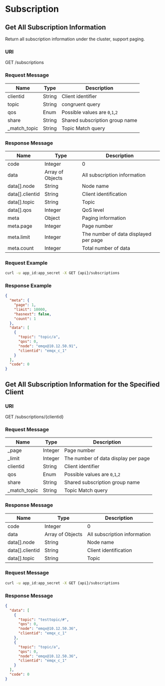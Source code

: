 # Subscription

## Get All Subscription Information

Return all subscription information under the cluster, support paging.

### URI

GET /subscriptions

### Request Message

| Name         | Type   | Description                     |
| ------------ | ------ | ------------------------------- |
| clientid     | String | Client identifier               |
| topic        | String | congruent query                 |
| qos          | Enum   | Possible values are `0`,`1`,`2` |
| share        | String | Shared subscription group name  |
| _match_topic | String | Topic Match query               |

### Response Message

| Name            | Type            | Description                                  |
| --------------- | ---------------- | ------------------------------------- |
| code            | Integer          | 0                                     |
| data            | Array of Objects | All subscription information          |
| data[].node     | String           | Node name                             |
| data[].clientid | String           | Client identification                 |
| data[].topic    | String           | Topic                                 |
| data[].qos      | Integer          | QoS level                             |
| meta            | Object           | Paging information                    |
| meta.page       | Integer          | Page number                           |
| meta.limit      | Integer          | The number of data displayed per page |
| meta.count      | Integer          | Total number of data                  |

### Request Example

```bash
curl -u app_id:app_secret -X GET {api}/subscriptions
```

### Response Example

```JSON
{
  "meta": {
    "page": 1,
    "limit": 10000,
    "hasnext": false,
    "count": 1
  },
  "data": [
    {
      "topic": "topic/a",
      "qos": 0,
      "node": "emqx@10.12.50.91",
      "clientid": "emqx_c_1"
    }
  ],
  "code": 0
}
```

## Get All Subscription Information for the Specified Client

### URI

GET /subscriptions/{clientid}

### Request Message

| Name         | Type    | Description                         |
| ------------ | ------- | ----------------------------------- |
| _page        | Integer | Page number                         |
| _limit       | Integer | The number of data display per page |
| clientid     | String  | Client identifier                   |
| qos          | Enum    | Possible values are  `0`,`1`,`2`    |
| share        | String  | Shared subscription group name      |
| _match_topic | String  | Topic Match query                   |

### Response Message

| Name            | Type             | Description                         |
| --------------- | ---------------- | ---------------------------- |
| code            | Integer          | 0                            |
| data            | Array of Objects | All subscription information |
| data[].node     | String           | Node name                    |
| data[].clientid | String           | Client identification        |
| data[].topic    | String           | Topic                        |

### Request Message

```bash
curl -u app_id:app_secret -X GET {api}/subscriptions
```

### Response Message

```JSON
{
  "data": [
    {
      "topic": "testtopic/#",
      "qos": 0,
      "node": "emqx@10.12.50.36",
      "clientid": "emqx_c_1"
    },
    {
      "topic": "topic/a",
      "qos": 0,
      "node": "emqx@10.12.50.36",
      "clientid": "emqx_c_1"
    }
  ],
  "code": 0
}
```
